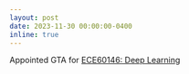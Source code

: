 ```yaml
---
layout: post
date: 2023-11-30 00:00:00-0400
inline: true
---
```


Appointed GTA for [ECE60146: Deep Learning](https://engineering.purdue.edu/DeepLearn/)
